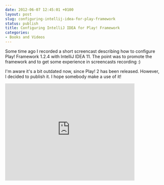 ```yaml
---
date: 2012-06-07 12:45:01 +0100
layout: post
slug: configuring-intellij-idea-for-play-framework
status: publish
title: Configuring IntelliJ IDEA for Play! Framework
categories:
- Books and Videos
---
```


Some time ago I recorded a short screencast describing how to configure Play! Framework 1.2.4 with IntelliJ IDEA 11. The point was to promote the framework and to get some experience in screencasts recording :)

I'm aware it's a bit outdated now, since Play! 2 has been released. However, I decided to publish it. I hope somebody make a use of it!

<iframe width="420" height="315" src="http://www.youtube.com/embed/D7Sh18beDLo" frameborder="0" allowfullscreen></iframe>
